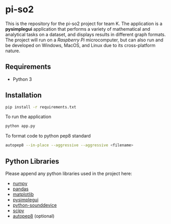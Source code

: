 # pi-so2

This is the repository for the pi-so2 project for team K. The application is a **pysimplegui** application that performs a variety of mathematical and analytical tasks on a dataset, and displays results in different graph formats. The project will run on a _Raspberry Pi_ microcomputer, but can also run and be developed on Windows, MacOS, and Linux due to its cross-platform nature.

## Requirements

- Python 3

## Installation

```bash
pip install -r requirements.txt
```

To run the application

```bash
python app.py
```

To format code to python pep8 standard

```bash
autopep8 --in-place --aggressive --aggressive <filename>
```

## Python Libraries

Please append any python libraries used in the project here:

- [numpy](https://numpy.org/doc/stable/)
- [pandas](https://pandas.pydata.org/)
- [matplotlib](https://matplotlib.org/contents.html)
- [pysimplegui](https://pysimplegui.readthedocs.io/en/latest/cookbook/)
- [python-sounddevice](https://python-sounddevice.readthedocs.io/en/0.3.15/index.html)
- [scipy](https://www.scipy.org/docs.html)
- [autopep8](https://github.com/peter-evans/autopep8) (optional)

